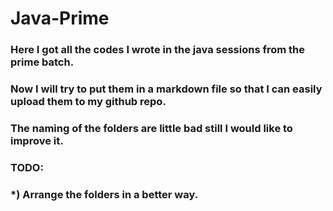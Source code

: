 # Java-Prime

### Here I got all the codes I wrote in the java sessions from the prime batch.
### Now I will try to put them in a markdown file so that I can easily upload them to my github repo.
### The naming of the folders are little bad still I would like to improve it.

### TODO:
### *) Arrange the folders in a better way.
